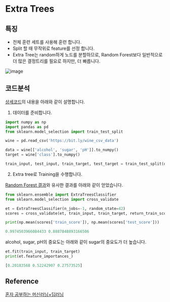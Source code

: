 # Extra Trees

## 특징 
- 전체 훈련 세트를 사용해 훈련 합니다.
- Split 할 때 무작위로 feature를 선정 합니다.
- Extra Tree는 random하게 노드를 분할하므로, Random Forest보다 일반적으로 더 많은 결정트리를 필요로 하지만, 더 빠릅니다. 

![image](https://user-images.githubusercontent.com/52392004/186904414-39fe90f7-d39e-465a-b40a-9a592b2cc5f9.png)

## 코드분석

[상세코드](https://github.com/kyopark2014/ML-Algorithms/blob/main/src/extra_trees.ipynb)의 내용을 아래와 같이 설명합니다. 

1) 데이터를 준비합니다. 

```python
import numpy as np
import pandas as pd
from sklearn.model_selection import train_test_split

wine = pd.read_csv('https://bit.ly/wine_csv_data')

data = wine[['alcohol', 'sugar', 'pH']].to_numpy()
target = wine['class'].to_numpy()

train_input, test_input, train_target, test_target = train_test_split(data, target, test_size=0.2, random_state=42)
```

2) Extra tree로 Training을 수행합니다.

[Random Forest 결과](https://github.com/kyopark2014/ML-Algorithms/blob/main/random-forest.md)와 유사한 결과를 아래와 같이 얻었습니다. 

```python
from sklearn.ensemble import ExtraTreesClassifier
from sklearn.model_selection import cross_validate

et = ExtraTreesClassifier(n_jobs=-1, random_state=42)
scores = cross_validate(et, train_input, train_target, return_train_score=True, n_jobs=-1)

print(np.mean(scores['train_score']), np.mean(scores['test_score']))

0.9974503966084433 0.8887848893166506
```

alcohol, sugar, pH의 중요도는 아래와 같이 sugar의 중요도가 더 높습니다.

```python
et.fit(train_input, train_target)
print(et.feature_importances_)

[0.20183568 0.52242907 0.27573525]
```

## Reference

[혼자 공부하는 머신러닝+딥러닝](https://github.com/rickiepark/hg-mldl)
